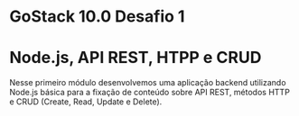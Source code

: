 # GoStack 10.0 Desafio 1
# Node.js, API REST, HTPP e CRUD

Nesse primeiro módulo desenvolvemos uma aplicação backend utilizando Node.js básica para a fixação de conteúdo sobre API REST, métodos HTTP e CRUD (Create, Read, Update e Delete).
